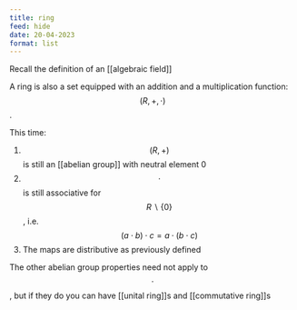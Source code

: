 ```yaml
---
title: ring
feed: hide
date: 20-04-2023
format: list
---
```



Recall the definition of an [[algebraic field]]

A ring is also a set equipped with an addition and a multiplication function: $$(R, +, \cdot)$$. 

This time:
1. $$(R, +)$$ is still an [[abelian group]] with neutral element 0
2. $$\cdot$$ is still associative for $$R\backslash\{0\}$$, i.e. $$(a\cdot b)\cdot c = a\cdot(b\cdot c)$$
3. The maps are distributive as previously defined

The other abelian group properties need not apply to $$\cdot$$, but if they do you can have [[unital ring]]s and [[commutative ring]]s